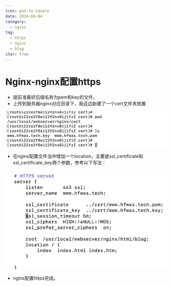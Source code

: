 ```yaml
---
icon: pen-to-square
date: 2024-04-04
category:
  - nginx
tag:
  - https
  - nginx
  - blog
star: true
---
```


# Nginx-nginx配置https

- 提前准备好后缀名称为pem和key的文件，
- 上传到服务器nginx对应目录下，我这边新建了一个cert文件夹放置

![image-20240404152301042](images/image-20240404152301042.png)

- 在nginx配置文件当中增加一个location，主要是ssl_certificate和ssl_certificate_key两个参数，参考以下写法：

![image-20240404152352983](images/image-20240404152352983.png)

- nginx配置https完成。
